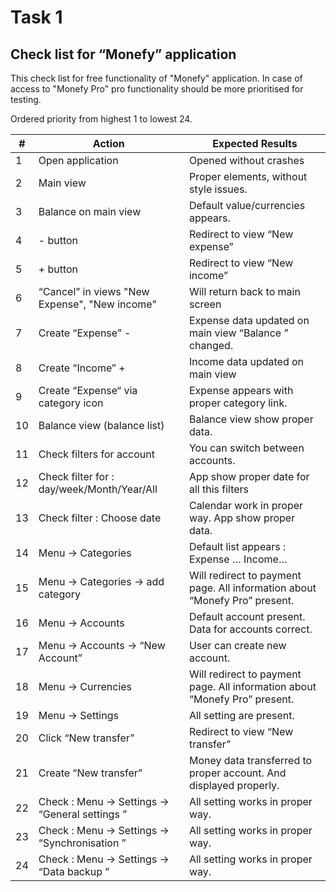 # Task 1


## Check list for “Monefy” application 
This check list for free functionality of "Monefy" application.
In case of access to "Monefy Pro" pro functionality should be more prioritised for testing.

Ordered priority from highest 1 to lowest 24.

|#|Action |Expected Results|
|---|----|----|
|1|Open application |Opened without crashes|
|2|Main view|Proper elements, without style issues.|
|3|Balance on main view |Default value/currencies appears.| 
|4|- button |Redirect to view “New expense”|
|5|+ button |Redirect to view “New income”|
|6|“Cancel” in views "New Expense", "New income"	|Will return back to main screen|
|7|Create “Expense” -	|Expense data updated on main view “Balance ” changed. |
|8|Create “Income” +	|Income data updated on main view|
|9|Create “Expense“ via category icon	|Expense appears with proper category link.|
|10|Balance view (balance list) |Balance view show proper data.|
|11|Check filters for account |You can switch between accounts.|
|12|Check filter for : day/week/Month/Year/All |App show proper date for all this filters|
|13|Check filter : Choose date	|Calendar work in proper way. App show proper data.|
|14|Menu -> Categories 	|Default list appears : Expense … Income…|
|15|Menu -> Categories -> add category	|Will redirect to payment page. All information about “Monefy Pro” present.|
|16|Menu -> Accounts	|Default account present. Data for accounts correct.|
|17|Menu -> Accounts -> “New Account”|User can create new account.|
|18|Menu -> Currencies	|Will redirect to payment page. All information about “Monefy Pro” present.|
|19|Menu -> Settings	|All setting are present. |
|20|Click “New transfer”	|Redirect to view “New transfer”|
|21|Create “New transfer”	|Money data transferred to proper account. And displayed properly.|
|22|Check : Menu -> Settings -> “General settings ”	|All setting works in proper way.|
|23|Check : Menu -> Settings -> “Synchronisation ”	|All setting works in proper way.|
|24|Check : Menu -> Settings -> “Data backup ”	|All setting works in proper way.|
